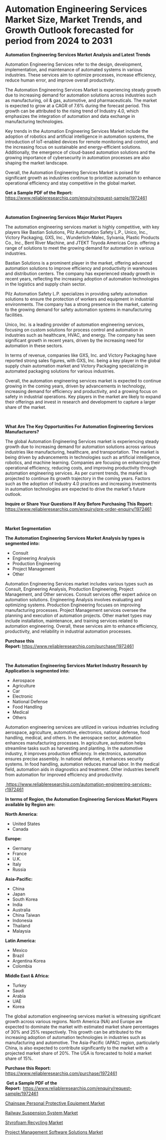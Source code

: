 <p><h1>Automation Engineering Services Market Size, Market Trends, and Growth Outlook forecasted for period from 2024 to 2031</h1></p><p><strong>Automation Engineering Services Market Analysis and Latest Trends</strong></p>
<p><p>Automation Engineering Services refer to the design, development, implementation, and maintenance of automated systems in various industries. These services aim to optimize processes, increase efficiency, reduce human error, and improve overall productivity.</p><p>The Automation Engineering Services Market is experiencing steady growth due to increasing demand for automation solutions across industries such as manufacturing, oil & gas, automotive, and pharmaceuticals. The market is expected to grow at a CAGR of 7.6% during the forecast period. This growth can be attributed to the rising trend of Industry 4.0, which emphasizes the integration of automation and data exchange in manufacturing technologies.</p><p>Key trends in the Automation Engineering Services Market include the adoption of robotics and artificial intelligence in automation systems, the introduction of IoT-enabled devices for remote monitoring and control, and the increasing focus on sustainable and energy-efficient solutions. Additionally, the emergence of cloud-based automation solutions and the growing importance of cybersecurity in automation processes are also shaping the market landscape.</p><p>Overall, the Automation Engineering Services Market is poised for significant growth as industries continue to prioritize automation to enhance operational efficiency and stay competitive in the global market.</p></p>
<p><strong>Get a Sample PDF of the Report:&nbsp;</strong> <a href="https://www.reliableresearchiq.com/enquiry/request-sample/1972461">https://www.reliableresearchiq.com/enquiry/request-sample/1972461</a></p>
<p>&nbsp;</p>
<p><strong>Automation Engineering Services Major Market Players</strong></p>
<p><p>The automation engineering services market is highly competitive, with key players like Bastian Solutions, Pilz Automation Safety L.P., Unico, Inc., Victory Packaging, GXS, Inc., Wunderlich-Malec, Sylvania, Plastic Products Co., Inc., Bent River Machine, and JTEKT Toyoda Americas Corp. offering a range of solutions to meet the growing demand for automation in various industries.</p><p>Bastian Solutions is a prominent player in the market, offering advanced automation solutions to improve efficiency and productivity in warehouses and distribution centers. The company has experienced steady growth in recent years, reflecting the increasing adoption of automation technologies in the logistics and supply chain sector.</p><p>Pilz Automation Safety L.P. specializes in providing safety automation solutions to ensure the protection of workers and equipment in industrial environments. The company has a strong presence in the market, catering to the growing demand for safety automation systems in manufacturing facilities.</p><p>Unico, Inc. is a leading provider of automation engineering services, focusing on custom solutions for process control and automation in industries such as healthcare, HVAC, and energy. The company has seen significant growth in recent years, driven by the increasing need for automation in these sectors.</p><p>In terms of revenue, companies like GXS, Inc. and Victory Packaging have reported strong sales figures, with GXS, Inc. being a key player in the global supply chain automation market and Victory Packaging specializing in automated packaging solutions for various industries.</p><p>Overall, the automation engineering services market is expected to continue growing in the coming years, driven by advancements in technology, increasing demand for efficiency and productivity, and a growing focus on safety in industrial operations. Key players in the market are likely to expand their offerings and invest in research and development to capture a larger share of the market.</p></p>
<p>&nbsp;</p>
<p><strong>What Are The Key Opportunities For Automation Engineering Services Manufacturers?</strong></p>
<p><p>The global Automation Engineering Services market is experiencing steady growth due to increasing demand for automation solutions across various industries like manufacturing, healthcare, and transportation. The market is being driven by advancements in technologies such as artificial intelligence, robotics, and machine learning. Companies are focusing on enhancing their operational efficiency, reducing costs, and improving productivity through automation engineering services. As per current trends, the market is projected to continue its growth trajectory in the coming years. Factors such as the adoption of Industry 4.0 practices and increasing investments in automation technologies are expected to drive the market's future outlook.</p></p>
<p><strong>Inquire or Share Your Questions If Any Before Purchasing This Report:</strong> <a href="https://www.reliableresearchiq.com/enquiry/pre-order-enquiry/1972461">https://www.reliableresearchiq.com/enquiry/pre-order-enquiry/1972461</a></p>
<p>&nbsp;</p>
<p><strong>Market Segmentation</strong></p>
<p><strong>The Automation Engineering Services Market Analysis by types is segmented into:</strong></p>
<p><ul><li>Consult</li><li>Engineering Analysis</li><li>Production Engineering</li><li>Project Management</li><li>Other</li></ul></p>
<p><p>Automation Engineering Services market includes various types such as Consult, Engineering Analysis, Production Engineering, Project Management, and Other services. Consult services offer expert advice on automation solutions. Engineering Analysis involves evaluating and optimizing systems. Production Engineering focuses on improving manufacturing processes. Project Management services oversee the planning and execution of automation projects. Other market types may include installation, maintenance, and training services related to automation engineering. Overall, these services aim to enhance efficiency, productivity, and reliability in industrial automation processes.</p></p>
<p><strong>Purchase this Report:&nbsp;</strong><a href="https://www.reliableresearchiq.com/purchase/1972461">https://www.reliableresearchiq.com/purchase/1972461</a></p>
<p>&nbsp;</p>
<p><strong>The Automation Engineering Services Market Industry Research by Application is segmented into:</strong></p>
<p><ul><li>Aerospace</li><li>Agriculture</li><li>Car</li><li>Electronic</li><li>National Defense</li><li>Food Handling</li><li>Medical</li><li>Others</li></ul></p>
<p><p>Automation engineering services are utilized in various industries including aerospace, agriculture, automotive, electronics, national defense, food handling, medical, and others. In the aerospace sector, automation enhances manufacturing processes. In agriculture, automation helps streamline tasks such as harvesting and planting. In the automotive industry, it improves production efficiency. In electronics, automation ensures precise assembly. In national defense, it enhances security systems. In food handling, automation reduces manual labor. In the medical field, automation aids in diagnostics and treatment. Other industries benefit from automation for improved efficiency and productivity.</p></p>
<p><a href="https://www.reliableresearchiq.com/automation-engineering-services-r1972461">&nbsp;https://www.reliableresearchiq.com/automation-engineering-services-r1972461</a></p>
<p><strong>In terms of Region, the Automation Engineering Services Market Players available by Region are:</strong></p>
<p>
    <p> <strong> North America: </strong>
        <ul>
            <li>United States</li>
            <li>Canada</li>
        </ul>
        </p> 
    <p> <strong> Europe: </strong>
        <ul>
            <li>Germany</li>
            <li>France</li>
            <li>U.K.</li>
            <li>Italy</li>
            <li>Russia</li>
        </ul>
        </p> 
    <p> <strong> Asia-Pacific: </strong>
        <ul>
            <li>China</li>
            <li>Japan</li>
            <li>South Korea</li>
            <li>India</li>
            <li>Australia</li>
            <li>China Taiwan</li>
            <li>Indonesia</li>
            <li>Thailand</li>
            <li>Malaysia</li>
        </ul>
        </p> 
    <p> <strong> Latin America: </strong>
        <ul>
            <li>Mexico</li>
            <li>Brazil</li>
            <li>Argentina Korea</li>
            <li>Colombia</li>
        </ul>
        </p> 
    <p> <strong> Middle East & Africa: </strong>
        <ul>
            <li>Turkey</li>
            <li>Saudi</li>
            <li>Arabia</li>
            <li>UAE</li>
            <li>Korea</li>
        </ul>
    </p>
    </p>
<p><p>The global automation engineering services market is witnessing significant growth across various regions. North America (NA) and Europe are expected to dominate the market with estimated market share percentages of 30% and 25% respectively. This growth can be attributed to the increasing adoption of automation technologies in industries such as manufacturing and automotive. The Asia-Pacific (APAC) region, particularly China, is also expected to contribute significantly to the market with a projected market share of 20%. The USA is forecasted to hold a market share of 15%.</p></p>
<p><strong>Purchase this Report: </strong><a href="https://www.reliableresearchiq.com/purchase/1972461">https://www.reliableresearchiq.com/purchase/1972461</a></p>
<p>&nbsp;<strong>Get a Sample PDF of the Report:&nbsp;&nbsp;</strong><a href="https://www.reliableresearchiq.com/enquiry/request-sample/1972461">https://www.reliableresearchiq.com/enquiry/request-sample/1972461</a></p>
<p><strong></strong></p>
<p><p><a href="https://www.linkedin.com/pulse/chainsaw-personal-protective-equipment-market-size-growing-e0fec">Chainsaw Personal Protective Equipment Market</a></p><p><a href="https://www.linkedin.com/pulse/railway-suspension-system-market-forecast-global-trends-analysis-xfj3c">Railway Suspension System Market</a></p><p><a href="https://github.com/ochgvvcj16/Market-Research-Report-List-1/blob/main/styrofoam-recycling-market.md">Styrofoam Recycling Market</a></p><p><a href="https://github.com/JosephMorgnlvXXff/Market-Research-Report-List-1/blob/main/project-management-software-solutions-market.md">Project Management Software Solutions Market</a></p></p>
